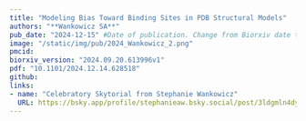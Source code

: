 ```yaml
---
title: "Modeling Bias Toward Binding Sites in PDB Structural Models"
authors: "**Wankowicz SA**"
pub_date: "2024-12-15" #Date of publication. Change from Biorxiv date to Journal date once accepted
image: "/static/img/pub/2024_Wankowicz_2.png" 
pmcid: 
biorxiv_version: "2024.09.20.613996v1"
pdf: "10.1101/2024.12.14.628518"
github:
links:
- name: "Celebratory Skytorial from Stephanie Wankowicz"
  URL: https://bsky.app/profile/stephanieaw.bsky.social/post/3ldgmln4dy22k
---
```

